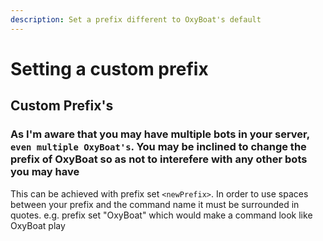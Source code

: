 ```yaml
---
description: Set a prefix different to OxyBoat's default
---
```


# Setting a custom prefix

## Custom Prefix's

### As I'm aware that you may have multiple bots in your server, `even multiple OxyBoat's`. You may be inclined to change the prefix of OxyBoat so as not to interefere with any other bots you may have
This can be achieved with prefix set `<newPrefix>`.
In order to use spaces between your prefix and the command name it must be surrounded in quotes. e.g. prefix set "OxyBoat" which would make a command look like OxyBoat play
